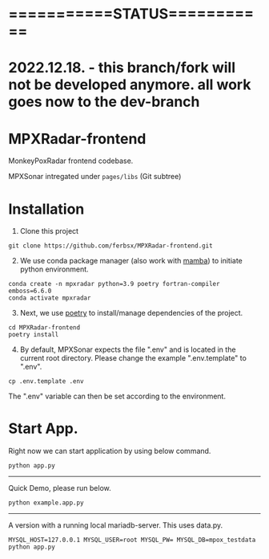 # ===========STATUS===========
2022.12.18. - this branch/fork will not be developed anymore.
              all work goes now to the dev-branch
============================

# MPXRadar-frontend
MonkeyPoxRadar frontend codebase.

MPXSonar intregated under `pages/libs` (Git subtree)

# Installation
1. Clone this project
```
git clone https://github.com/ferbsx/MPXRadar-frontend.git
```
2. We use conda package manager (also work with [mamba](https://mamba.readthedocs.io/en/latest/installation.html)) to initiate python environment.
```
conda create -n mpxradar python=3.9 poetry fortran-compiler emboss=6.6.0
conda activate mpxradar
```
3. Next, we use [poetry](https://python-poetry.org/docs/basic-usage/) to install/manage dependencies of the project.
```
cd MPXRadar-frontend
poetry install
```
4. By default, MPXSonar expects the file ".env" and is located in the current root directory. Please change the example ".env.template" to ".env".
```
cp .env.template .env
```
The ".env" variable can then be set according to the environment.

# Start App.

Right now we can start application by using below command.
```
python app.py
```

----

Quick Demo, please run below.
```
python example.app.py
```

----

A version with a running local mariadb-server. This uses data.py.
```
MYSQL_HOST=127.0.0.1 MYSQL_USER=root MYSQL_PW= MYSQL_DB=mpox_testdata python app.py
```
